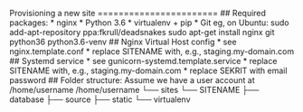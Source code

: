 Provisioning a new site
    =======================
    ## Required packages:
    * nginx
    * Python 3.6
    * virtualenv + pip
    * Git
    eg, on Ubuntu:
        sudo add-apt-repository ppa:fkrull/deadsnakes
        sudo apt-get install nginx git python36 python3.6-venv
    ## Nginx Virtual Host config
    * see nginx.template.conf
    * replace SITENAME with, e.g., staging.my-domain.com
    ## Systemd service
    * see gunicorn-systemd.template.service
    * replace SITENAME with, e.g., staging.my-domain.com
    * replace SEKRIT with email password
    ## Folder structure:
    Assume we have a user account at /home/username
    /home/username
    └── sites
        └── SITENAME
             ├── database
             ├── source
             ├── static
             └── virtualenv

